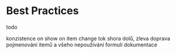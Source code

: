 # Best Practices 
todo 


konzistence on show on item change
tok shora dolů, zleva doprava 
pojmenování itemů  a všeho
nepoužívání formulí
dokumentace 
